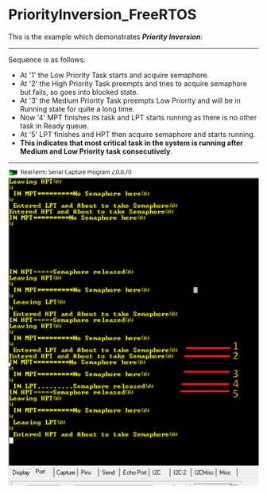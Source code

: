 # PriorityInversion_FreeRTOS


This is the example which demonstrates ***Priority Inversion***:

----

Sequence is as follows:

- At '1' the Low Priority Task starts and acquire semaphore.
- At '2' the High Priority Task preempts and tries to acquire semaphore but fails, so goes into blocked state.
- At '3' the Medium Priority Task preempts Low Priority and will be in Running state for quite a long time.
- Now '4' MPT finishes its task and LPT starts running as there is no other task in Ready queue.
- At '5' LPT finishes and HPT then acquire semaphore and starts running. 
- **This indicates that most critical task in the system is running after Medium and Low Priority task consecutively**.

----

![Priority Inversion](Images/PriorityInversion.png "Priority Inversion")
